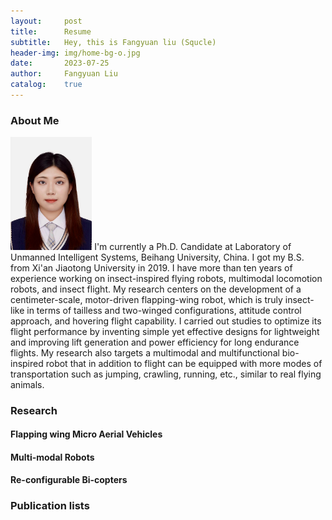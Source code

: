 ```yaml
---
layout:     post
title:      Resume
subtitle:   Hey, this is Fangyuan liu (Squcle)
header-img: img/home-bg-o.jpg
date:       2023-07-25
author:     Fangyuan Liu
catalog:    true
---
```


### About Me
<img aligh="left" src="/img/photo.png" style="zoom:30%"/>
I'm currently a Ph.D. Candidate at Laboratory of Unmanned Intelligent Systems, Beihang University, China. I got my B.S. from Xi'an Jiaotong University in 2019. I have more than ten years of experience working on insect-inspired flying robots, multimodal locomotion robots, and insect flight.
My research centers on the development of a centimeter-scale, motor-driven flapping-wing robot, which is truly insect-like in terms of tailless and two-winged configurations, attitude control approach, and hovering flight capability. I carried out studies to optimize its flight performance by inventing simple yet effective designs for lightweight and improving lift generation and power efficiency for long endurance flights.
My research also targets a multimodal and multifunctional bio-inspired robot that in addition to flight can be equipped with more modes of transportation such as jumping, crawling, running, etc., similar to real flying animals.


### Research
#### Flapping wing Micro Aerial Vehicles

#### Multi-modal Robots

#### Re-configurable Bi-copters

### Publication lists

